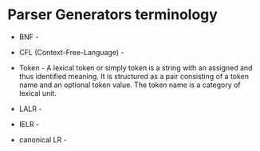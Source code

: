 # Parser Generators terminology

* BNF -

* CFL (Context-Free-Language) -
* Token - A lexical token or simply token is a string with an assigned and thus identified meaning. It is structured as a pair consisting of a token name and an optional token value. The token name is a category of lexical unit.

* LALR -
* IELR -
* canonical LR -
